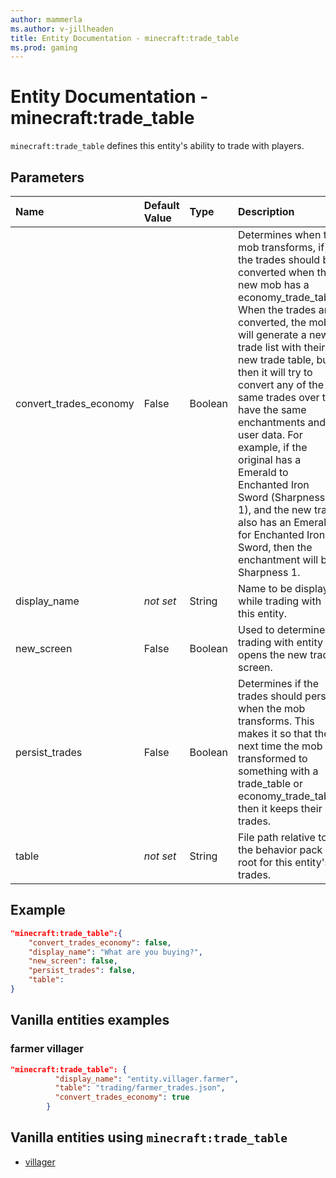 ```yaml
---
author: mammerla
ms.author: v-jillheaden
title: Entity Documentation - minecraft:trade_table
ms.prod: gaming
---
```


# Entity Documentation - minecraft:trade_table

`minecraft:trade_table` defines this entity's ability to trade with players.

## Parameters

|Name |Default Value  |Type  |Description  |
|:----------|:----------|:----------|:----------|
| convert_trades_economy| False| Boolean| Determines when the mob transforms, if the trades should be converted when the new mob has a economy_trade_table. When the trades are converted, the mob will generate a new trade list with their new trade table, but then it will try to convert any of the same trades over to have the same enchantments and user data. For example, if the original has a Emerald to Enchanted Iron Sword (Sharpness 1), and the new trade also has an Emerald for Enchanted Iron Sword, then the enchantment will be Sharpness 1. |
| display_name| *not set*| String| Name to be displayed while trading with this entity. |
| new_screen| False| Boolean| Used to determine if trading with entity opens the new trade screen. |
| persist_trades| False| Boolean| Determines if the trades should persist when the mob transforms. This makes it so that the next time the mob is transformed to something with a trade_table or economy_trade_table, then it keeps their trades. |
| table| *not set*| String| File path relative to the behavior pack root for this entity's trades. |

## Example

```json
"minecraft:trade_table":{
    "convert_trades_economy": false,
    "display_name": "What are you buying?",
    "new_screen": false,
    "persist_trades": false,
    "table":
}
```

## Vanilla entities examples

### farmer villager

```json
"minecraft:trade_table": {
          "display_name": "entity.villager.farmer",
          "table": "trading/farmer_trades.json",
          "convert_trades_economy": true
        }
```

## Vanilla entities using `minecraft:trade_table`

- [villager](../../../../Source/VanillaBehaviorPack_Snippets/entities/villager.md)